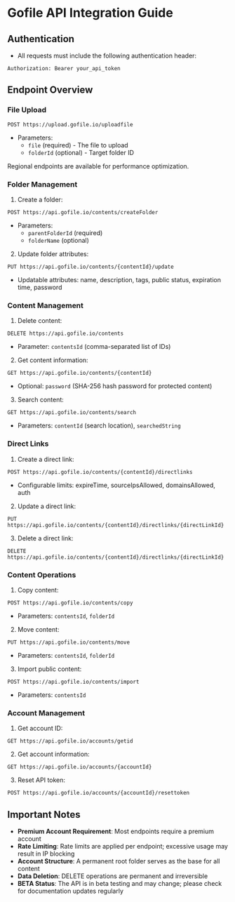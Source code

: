 # Gofile API Integration Guide

## Authentication
- All requests must include the following authentication header:
```http
Authorization: Bearer your_api_token
```

## Endpoint Overview

### File Upload
```http
POST https://upload.gofile.io/uploadfile
```
- Parameters:
  - `file` (required) - The file to upload
  - `folderId` (optional) - Target folder ID

Regional endpoints are available for performance optimization.

### Folder Management
1. Create a folder:
```http
POST https://api.gofile.io/contents/createFolder
```
- Parameters:
  - `parentFolderId` (required)
  - `folderName` (optional)

2. Update folder attributes:
```http
PUT https://api.gofile.io/contents/{contentId}/update
```
- Updatable attributes: name, description, tags, public status, expiration time, password

### Content Management
1. Delete content:
```http
DELETE https://api.gofile.io/contents
```
- Parameter: `contentsId` (comma-separated list of IDs)

2. Get content information:
```http
GET https://api.gofile.io/contents/{contentId}
```
- Optional: `password` (SHA-256 hash password for protected content)

3. Search content:
```http
GET https://api.gofile.io/contents/search
```
- Parameters: `contentId` (search location), `searchedString`

### Direct Links
1. Create a direct link:
```http
POST https://api.gofile.io/contents/{contentId}/directlinks
```
- Configurable limits: expireTime, sourceIpsAllowed, domainsAllowed, auth

2. Update a direct link:
```http
PUT https://api.gofile.io/contents/{contentId}/directlinks/{directLinkId}
```

3. Delete a direct link:
```http
DELETE https://api.gofile.io/contents/{contentId}/directlinks/{directLinkId}
```

### Content Operations
1. Copy content:
```http
POST https://api.gofile.io/contents/copy
```
- Parameters: `contentsId`, `folderId`

2. Move content:
```http
PUT https://api.gofile.io/contents/move
```
- Parameters: `contentsId`, `folderId`

3. Import public content:
```http
POST https://api.gofile.io/contents/import
```
- Parameters: `contentsId`

### Account Management
1. Get account ID:
```http
GET https://api.gofile.io/accounts/getid
```

2. Get account information:
```http
GET https://api.gofile.io/accounts/{accountId}
```

3. Reset API token:
```http
POST https://api.gofile.io/accounts/{accountId}/resettoken
```

## Important Notes
- **Premium Account Requirement**: Most endpoints require a premium account
- **Rate Limiting**: Rate limits are applied per endpoint; excessive usage may result in IP blocking
- **Account Structure**: A permanent root folder serves as the base for all content
- **Data Deletion**: DELETE operations are permanent and irreversible
- **BETA Status**: The API is in beta testing and may change; please check for documentation updates regularly